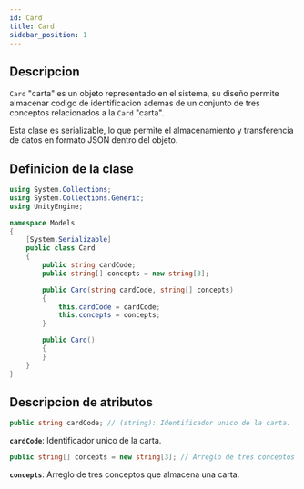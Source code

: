 ```yaml
---
id: Card
title: Card
sidebar_position: 1
---
```


## Descripcion

`Card` "carta" es un objeto representado en el sistema, su diseño permite almacenar codigo de identificacion ademas de un conjunto de tres conceptos relacionados a la `Card` "carta".

Esta clase es serializable, lo que permite el almacenamiento y transferencia de datos en formato JSON dentro del objeto. 

## Definicion de la clase

```csharp
using System.Collections;
using System.Collections.Generic;
using UnityEngine;

namespace Models
{
    [System.Serializable]
    public class Card
    {
        public string cardCode;
        public string[] concepts = new string[3];

        public Card(string cardCode, string[] concepts)
        {
            this.cardCode = cardCode;
            this.concepts = concepts;
        }

        public Card()
        {
        }
    }
}
```

## Descripcion de atributos

```csharp
public string cardCode; // (string): Identificador unico de la carta.
```

**`cardCode`**: Identificador unico de la carta.

```csharp
public string[] concepts = new string[3]; // Arreglo de tres conceptos que almacena una carta.
```

**`concepts`**: Arreglo de tres conceptos que almacena una carta.